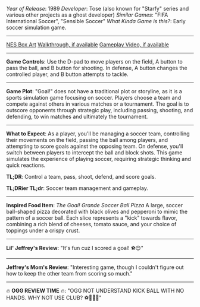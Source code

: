 *Year of Release*: 1989
*Developer*: Tose (also known for "Starfy" series and various other projects as a ghost developer)
*Similar Games*: "FIFA International Soccer", "Sensible Soccer"
*What Kinda Game is this?*: Early soccer simulation game.

---
[NES Box Art](https://www.google.com/search?tbm=isch&q=NES+Box+Art+Goal!) 
[Walkthrough, if available](https://www.google.com/search?q=Walkthrough+Steam+Goal!)
[Gameplay Video, if available](https://www.youtube.com/results?search_query=gameplay+PC+Goal!) 

- - -
**Game Controls**:
Use the D-pad to move players on the field, A button to pass the ball, and B button for shooting. In defense, A button changes the controlled player, and B button attempts to tackle.

- - -
**Game Plot**: 
"Goal!" does not have a traditional plot or storyline, as it is a sports simulation game focusing on soccer. Players choose a team and compete against others in various matches or a tournament. The goal is to outscore opponents through strategic play, including passing, shooting, and defending, to win matches and ultimately the tournament.

- - -
**What to Expect**: 
As a player, you'll be managing a soccer team, controlling their movements on the field, passing the ball among players, and attempting to score goals against the opposing team. On defense, you'll switch between players to intercept the ball and block shots. This game simulates the experience of playing soccer, requiring strategic thinking and quick reactions.

**TL;DR**: Control a team, pass, shoot, defend, and score goals.

**TL;DRier TL;dr**: Soccer team management and gameplay.

---
**Inspired Food Item**: *The Goal! Grande Soccer Ball Pizza*
A large, soccer ball-shaped pizza decorated with black olives and pepperoni to mimic the pattern of a soccer ball. Each slice represents a "kick" towards flavor, combining a rich blend of cheeses, tomato sauce, and your choice of toppings under a crispy crust.

---
**Lil' Jeffrey's Review**: "It's fun cuz I scored a goal! ⚽😊"

---
**Jeffrey's Mom's Review**: "Interesting game, though I couldn't figure out how to keep the other team from scoring so much."

---
🔥 **OGG REVIEW TIME** 🔥: "OGG NOT UNDERSTAND KICK BALL WITH NO HANDS. WHY NOT USE CLUB? ⚽🤷‍♂️🏹"